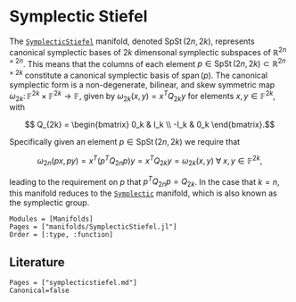 # Symplectic Stiefel

The [`SymplecticStiefel`](@ref) manifold, denoted $\operatorname{SpSt}(2n, 2k)$,
represents canonical symplectic bases of $2k$ dimensonal symplectic subspaces of $\mathbb{R}^{2n \times 2n}$.
This means that the columns of each element $p \in \operatorname{SpSt}(2n, 2k) \subset \mathbb{R}^{2n \times 2k}$
constitute a canonical symplectic basis of $\operatorname{span}(p)$.
The canonical symplectic form is a non-degenerate, bilinear, and skew symmetric map
$\omega_{2k}\colon \mathbb{F}^{2k} \times \mathbb{F}^{2k}
\rightarrow \mathbb{F}$, given by
$\omega_{2k}(x, y) = x^T Q_{2k} y$ for elements $x, y \in \mathbb{F}^{2k}$, with
````math
    Q_{2k} =
    \begin{bmatrix}
     0_k  &  I_k \\
    -I_k  &  0_k
    \end{bmatrix}.
````
Specifically given an element $p \in \operatorname{SpSt}(2n, 2k)$ we require that
````math
    \omega_{2n} (p x, p y) = x^T(p^TQ_{2n}p)y = x^TQ_{2k}y = \omega_{2k}(x, y) \;\forall\; x, y \in \mathbb{F}^{2k},
````
leading to the requirement on $p$ that $p^TQ_{2n}p = Q_{2k}$.
In the case that $k = n$, this manifold reduces to the [`Symplectic`](@ref) manifold, which is also known as the symplectic group.

```@autodocs
Modules = [Manifolds]
Pages = ["manifolds/SymplecticStiefel.jl"]
Order = [:type, :function]
```

## Literature

```@bibliography
Pages = ["symplecticstiefel.md"]
Canonical=false
```